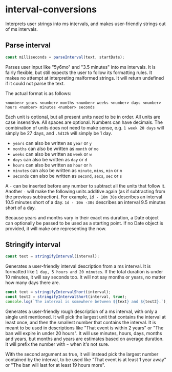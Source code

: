 # interval-conversions

Interprets user strings into ms intervals, and makes user-friendly strings out of ms intervals.

## Parse interval
```js
const milliseconds = parseInterval(text, startDate);
```
Parses user input like "5y6mo" and "3.5 minutes" into ms intervals. It is fairly flexible, but still expects the user to follow its formatting rules. It makes no attempt at interpreting malformed strings. It will return undefined if it could not parse the text. 

The actual format is as follows:

`<number> years <number> months <number> weeks <number> days <number> hours <number> minutes <number> seconds`

Each unit is optional, but all present units need to be in order. All units are case insensitive. All spaces are optional. Numbers can have decimals. The combination of units does not need to make sense, e.g. `1 week 20 days` will simply be 27 days, and `.5d12h` will simply be 1 day.

* `years` can also be written as `year` or `y`
* `months` can also be written as `month` or `mo`
* `weeks` can also be written as `week` or `w`
* `days` can also be written as `day` or `d`
* `hours` can also be written as `hour` or `h`
* `minutes` can also be written as `minute`, `mins`, `min` or `m`
* `seconds` can also be written as `second`, `secs`, `sec` or `s`

A `-` can be inserted before any number to subtract all the units that follow it. Another `-` will make the following units additive again (as if subtracting from the previous subtraction). For example, `1d - 10m 30s` describes an interval 10.5 minutes short of a day. `1d - 10m -30s` describes an interval 9.5 minutes short of a day.

Because years and months vary in their exact ms duration, a Date object can optionally be passed to be used as a starting point. If no Date object is provided, it will make one representing the now.

## Stringify interval
```js
const text = stringifyInterval(interval);
```
Generates a user-friendly interval description from a ms interval. It is formatted like `1 day, 5 hours and 20 minutes`. If the total duration is under 10 minutes, it will say seconds too. It will not say months or years, no matter how many days there are.

```js
const text = stringifyIntervalShort(interval);
const text2 = stringifyIntervalShort(interval, true);
console.log(`The interval is somewhere between ${text} and ${text2}.`);
```
Generates a user-friendly rough description of a ms interval, with only a single unit mentioned. It will pick the largest unit that contains the interval at least once, and then the smallest number that contains the interval. It is meant to be used in descriptions like "That event is within 2 years" or "The ban will expire in under 20 hours". It will use minutes, hours, days, months and years, but months and years are estimates based on average duration. It will prefix the number with `~` when it's not sure.

With the second argument as true, it will instead pick the largest number contained by the interval, to be used like "That event is at least 1 year away" or "The ban will last for at least 19 hours more".